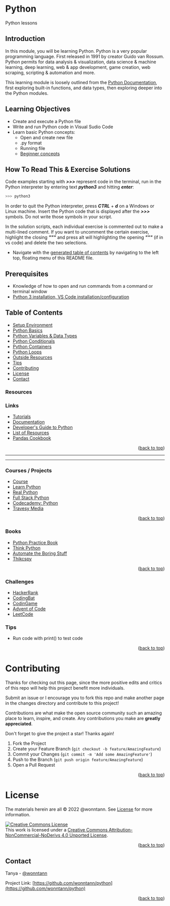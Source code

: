 # Python
Python lessons

## Introduction
In this module, you will be learning Python. Python is a very popular programming language. First released in 1991 by creator Guido van Rossum. Python permits for data analysis & visualization, data science & machine learning, deep learning, web & app development, game creation, web scraping, scripting & automation and more.

This learning module is loosely outlined from the [Python Documentation](https://docs.python.org/3/library/intro.html), first exploring built-in functions, and data types, then exploring deeper into the Python modules.


## Learning Objectives
* Create and execute a Python file
* Write and run Python code in Visual Sudio Code
* Learn basic Python concepts:
  * Open and create new file
  * .py format
  * Running file
  * [Beginner concepts](https://docs.python.org/3/tutorial/index.html)


## How To Read This & Exercise Solutions
Code examples starting with ***>>>*** represent code in the terminal, run in the Python interpreter by entering text ***python3*** and hitting ***enter***:
 ``` bash
 >>> python3
 ```
In order to quit the Python interpreter, press ***CTRL*** + ***d*** on a Windows or Linux machine. Insert the Python code that is displayed after the ***>>>*** symbols. Do not write those symbols in your script.

In the solution scripts, each individual exercise is commented out to make a multi-lined comment. If you want to uncomment the certain exercise, highlight the closing ***"""*** and press alt will highlighting the opening ***"""*** (if in vs code) and delete the two selections.


- Navigate with the [generated table of contents](https://github.blog/changelog/2021-04-13-table-of-contents-support-in-markdown-files/) by navigating to the left top, floating menu of this README file.

## Prerequisites
* Knowledge of how to open and run commands from a command or terminal window
* [Python 3 installation, VS Code installation/configuration](https://www.youtube.com/watch?v=3RUihvZdwqQ)


<div id="top"></div>

## Table of Contents
- [Setup Environment](docs/Chapter-1:-Setup-Environment/README.md)
- [Python Basics](docs/Chapter-2:-Basics/README.md)
- [Python Variables & Data Types](docs/Chapter-3:-Variables-&-Data-Types/README.md)
- [Python Conditionals](docs/Chapter-4:-Conditionals/README.md)
- [Python Containers](docs/Chapter-5:-Containers/README.md)
- [Python Loops](docs/Chapter-6:-Loops/README.md)
- [Outside Resources](#resources)
- [Tips](#tips)
- [Contributing](#contributing)
- [License](#license)
- [Contact](#contact)


### Resources
### Links
* [Tutorials](https://www.w3schools.com/python/default.asp)  
* [Documentation](https://docs.python.org/3/)
* [Developer's Guide to Python](https://devguide.python.org/)
* [List of Resources](https://github.com/vinta/awesome-python)
* [Pandas Cookbook](https://tutswiki.com/pandas-cookbook/)
<p align="right">(<a href="#top">back to top</a>)</p>



**********************
**********************
### Courses / Projects
* [Course](https://dabeaz.com/courses.html)
* [Learn Python](https://www.youtube.com/playlist?list=PLlgoYPTU6ljCEggReCMF0m0760QTot9Qz)
* [Real Python](https://realpython.com/?utm_source=fsp&utm_medium=promo&utm_campaign=bestresources)
* [Full Stack Python](https://www.fullstackpython.com/)
* [Codecademy: Python](https://www.codecademy.com/learn/learn-python-3)
* [Travesy Media](https://www.youtube.com/watch?v=JJmcL1N2KQs&list=PLillGF-RfqbbJYRaNqeUzAb7QY-IqBKRx)
<p align="right">(<a href="#top">back to top</a>)</p>



### Books
* [Python Practice Book](http://anandology.com/python-practice-book/index.html)
* [Think Python](http://greenteapress.com/thinkpython/html/index.html)
* [Automate the Boring Stuff](https://automatetheboringstuff.com/)
* [Thikcspy](https://runestone.academy/runestone/books/published/thinkcspy/index.html)

<p align="right">(<a href="#top">back to top</a>)</p>

### Challenges
- [HackerRank](https://www.hackerrank.com)
- [CodingBat](https://codingbat.com/java)
- [CodinGame](https://www.codingame.com/start)
- [Advent of Code](https://adventofcode.com/)
- [LeetCode](https://leetcode.com/)


### Tips
* Run code with print() to test code
<p align="right">(<a href="#top">back to top</a>)</p>


# Contributing
Thanks for checking out this page, since the more positive edits and critics of this repo will help this project benefit more individuals.

Submit an issue or I encourage you to fork this repo and make another page in the changes directory and contribute to this project!

Contributions are what make the open source community such an amazing place to learn, inspire, and create. Any contributions you make are **greatly appreciated**.

Don't forget to give the project a star! Thanks again!

1. Fork the Project
2. Create your Feature Branch (`git checkout -b feature/AmazingFeature`)
3. Commit your Changes (`git commit -m 'Add some AmazingFeature'`)
4. Push to the Branch (`git push origin feature/AmazingFeature`)
5. Open a Pull Request


<p align="right">(<a href="#top">back to top</a>)</p>


# License

The materials herein are all &copy; 2022 @wonntann. See [License](https://github.com/wonntann/python/blob/main/LICENSE) for more information.

<a rel="license" href="http://creativecommons.org/licenses/by-nc-nd/4.0/"><img alt="Creative Commons License" style="border-width:0" src="https://i.creativecommons.org/l/by-nc-nd/4.0/88x31.png" /></a><br />This work is licensed under a <a rel="license" href="http://creativecommons.org/licenses/by-nc-nd/4.0/">Creative Commons Attribution-NonCommercial-NoDerivs 4.0 Unported License</a>.
<p align="right">(<a href="#top">back to top</a>)</p>


## Contact
Tanya - [@wonntann](https://twitter.com/wonntann)

Project Link: [https://github.com/wonntann/python](https://github.com/wonntann/python)

<p align="right">(<a href="#top">back to top</a>)</p>
